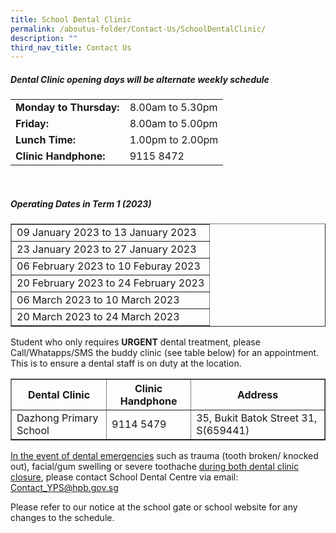 ```yaml
---
title: School Dental Clinic
permalink: /aboutus-folder/Contact-Us/SchoolDentalClinic/
description: ""
third_nav_title: Contact Us
---
```



<h5> Dental Clinic opening days will be alternate weekly schedule</h5>

<table border="0">
<tr>
		<td>
			<b>Monday to Thursday:</b>
		</td>
	  <td>
			8.00am to 5.30pm
		</td>
	</tr>
		<tr>
		<td>
			<b>Friday:</b>
		</td>
	  <td>
			8.00am to 5.00pm
		</td>
	</tr>
		<tr>
		<td>
			<b>Lunch Time:</b>
		</td>
	  <td>
			1.00pm to 2.00pm
		</td>
	</tr>
		<tr>
		<td>
			<b>Clinic Handphone:</b>
		</td>
	  <td>
			9115 8472
		</td>
	</tr>
	</table>
<br>	

<h5>Operating Dates in Term 1 (2023)</h5>
<table border="1">
	<tr>
		<td>
			09 January 2023 to 13 January 2023
		</td>
  <tr>
		<td>
			23 January 2023 to 27 January 2023
		</td>
	</tr>
	<tr>
		<td>
			06 February 2023 to 10 Feburay 2023
		</td>
	</tr>
	<tr>
		<td>
			20 February 2023 to 24 February 2023
		</td>
	</tr>
	<tr>
		<td>
			06 March 2023 to 10 March 2023
		</td>
	</tr>
	<tr>
		<td>
			20 March 2023 to 24 March 2023
		</td>
	</tr>
</table>

<p>Student who only requires <b>URGENT</b> dental treatment, please Call/Whatapps/SMS the buddy clinic (see table below) for an appointment. This is to ensure a dental staff is on duty at the location.</p>

<table border="1">
<tr>
		<th>
			<b>Dental Clinic</b>
		</th>
		<th>
			<b>Clinic Handphone</b>
		</th>
		<th>
			<b>Address</b>
		</th>
	</tr>
	<tr>
		<td>
			Dazhong Primary School
		</td>
		<td>
			9114 5479
		</td>
		<td>
			35, Bukit Batok Street 31, S(659441)
		</td>
	</tr>
</table>

<p><u>In the event of dental emergencies</u> such as trauma (tooth broken/ knocked out), facial/gum swelling or severe toothache <u>during both dental clinic closure</u>, please contact School Dental Centre via email: <a href="mailto:Contact_YPS@hpb.gov.sg">Contact_YPS@hpb.gov.sg</a></p>
<p>
	Please refer to our notice at the school gate or school website for any changes to the schedule.</p>